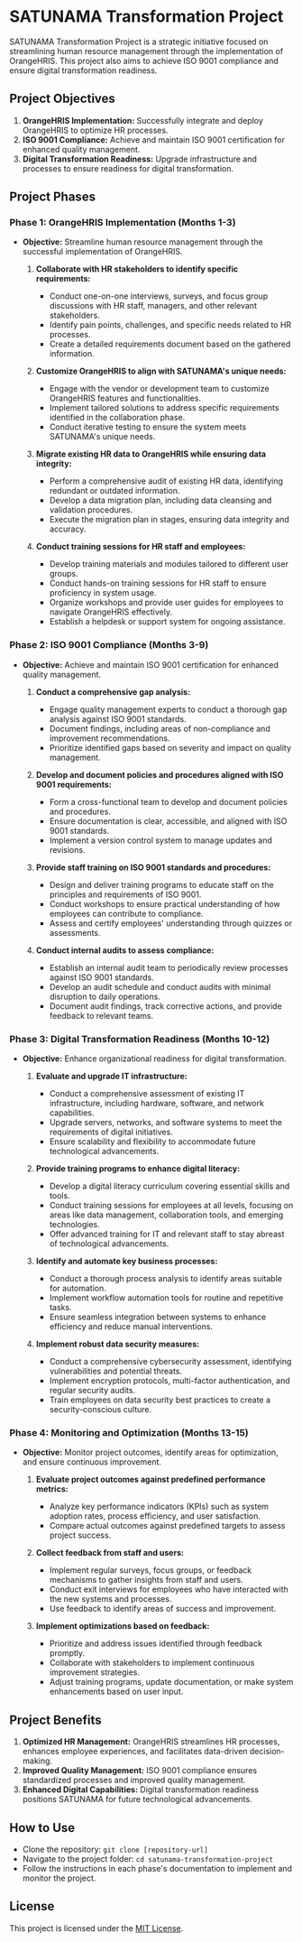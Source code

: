 # SATUNAMA Transformation Project

SATUNAMA Transformation Project is a strategic initiative focused on streamlining human resource management through the implementation of OrangeHRIS. This project also aims to achieve ISO 9001 compliance and ensure digital transformation readiness.

## Project Objectives

1. **OrangeHRIS Implementation:** Successfully integrate and deploy OrangeHRIS to optimize HR processes.
2. **ISO 9001 Compliance:** Achieve and maintain ISO 9001 certification for enhanced quality management.
3. **Digital Transformation Readiness:** Upgrade infrastructure and processes to ensure readiness for digital transformation.

## Project Phases

### Phase 1: OrangeHRIS Implementation (Months 1-3)

- **Objective:** Streamline human resource management through the successful implementation of OrangeHRIS.

  1. **Collaborate with HR stakeholders to identify specific requirements:**
     - Conduct one-on-one interviews, surveys, and focus group discussions with HR staff, managers, and other relevant stakeholders.
     - Identify pain points, challenges, and specific needs related to HR processes.
     - Create a detailed requirements document based on the gathered information.

  2. **Customize OrangeHRIS to align with SATUNAMA's unique needs:**
     - Engage with the vendor or development team to customize OrangeHRIS features and functionalities.
     - Implement tailored solutions to address specific requirements identified in the collaboration phase.
     - Conduct iterative testing to ensure the system meets SATUNAMA's unique needs.

  3. **Migrate existing HR data to OrangeHRIS while ensuring data integrity:**
     - Perform a comprehensive audit of existing HR data, identifying redundant or outdated information.
     - Develop a data migration plan, including data cleansing and validation procedures.
     - Execute the migration plan in stages, ensuring data integrity and accuracy.

  4. **Conduct training sessions for HR staff and employees:**
     - Develop training materials and modules tailored to different user groups.
     - Conduct hands-on training sessions for HR staff to ensure proficiency in system usage.
     - Organize workshops and provide user guides for employees to navigate OrangeHRIS effectively.
     - Establish a helpdesk or support system for ongoing assistance.

### Phase 2: ISO 9001 Compliance (Months 3-9)

- **Objective:** Achieve and maintain ISO 9001 certification for enhanced quality management.

  1. **Conduct a comprehensive gap analysis:**
     - Engage quality management experts to conduct a thorough gap analysis against ISO 9001 standards.
     - Document findings, including areas of non-compliance and improvement recommendations.
     - Prioritize identified gaps based on severity and impact on quality management.

  2. **Develop and document policies and procedures aligned with ISO 9001 requirements:**
     - Form a cross-functional team to develop and document policies and procedures.
     - Ensure documentation is clear, accessible, and aligned with ISO 9001 standards.
     - Implement a version control system to manage updates and revisions.

  3. **Provide staff training on ISO 9001 standards and procedures:**
     - Design and deliver training programs to educate staff on the principles and requirements of ISO 9001.
     - Conduct workshops to ensure practical understanding of how employees can contribute to compliance.
     - Assess and certify employees' understanding through quizzes or assessments.

  4. **Conduct internal audits to assess compliance:**
     - Establish an internal audit team to periodically review processes against ISO 9001 standards.
     - Develop an audit schedule and conduct audits with minimal disruption to daily operations.
     - Document audit findings, track corrective actions, and provide feedback to relevant teams.

### Phase 3: Digital Transformation Readiness (Months 10-12)

- **Objective:** Enhance organizational readiness for digital transformation.

  1. **Evaluate and upgrade IT infrastructure:**
     - Conduct a comprehensive assessment of existing IT infrastructure, including hardware, software, and network capabilities.
     - Upgrade servers, networks, and software systems to meet the requirements of digital initiatives.
     - Ensure scalability and flexibility to accommodate future technological advancements.

  2. **Provide training programs to enhance digital literacy:**
     - Develop a digital literacy curriculum covering essential skills and tools.
     - Conduct training sessions for employees at all levels, focusing on areas like data management, collaboration tools, and emerging technologies.
     - Offer advanced training for IT and relevant staff to stay abreast of technological advancements.

  3. **Identify and automate key business processes:**
     - Conduct a thorough process analysis to identify areas suitable for automation.
     - Implement workflow automation tools for routine and repetitive tasks.
     - Ensure seamless integration between systems to enhance efficiency and reduce manual interventions.

  4. **Implement robust data security measures:**
     - Conduct a comprehensive cybersecurity assessment, identifying vulnerabilities and potential threats.
     - Implement encryption protocols, multi-factor authentication, and regular security audits.
     - Train employees on data security best practices to create a security-conscious culture.

### Phase 4: Monitoring and Optimization (Months 13-15)

- **Objective:** Monitor project outcomes, identify areas for optimization, and ensure continuous improvement.

  1. **Evaluate project outcomes against predefined performance metrics:**
     - Analyze key performance indicators (KPIs) such as system adoption rates, process efficiency, and user satisfaction.
     - Compare actual outcomes against predefined targets to assess project success.

  2. **Collect feedback from staff and users:**
     - Implement regular surveys, focus groups, or feedback mechanisms to gather insights from staff and users.
     - Conduct exit interviews for employees who have interacted with the new systems and processes.
     - Use feedback to identify areas of success and improvement.

  3. **Implement optimizations based on feedback:**
     - Prioritize and address issues identified through feedback promptly.
     - Collaborate with stakeholders to implement continuous improvement strategies.
     - Adjust training programs, update documentation, or make system enhancements based on user input.

## Project Benefits

1. **Optimized HR Management:** OrangeHRIS streamlines HR processes, enhances employee experiences, and facilitates data-driven decision-making.
2. **Improved Quality Management:** ISO 9001 compliance ensures standardized processes and improved quality management.
3. **Enhanced Digital Capabilities:** Digital transformation readiness positions SATUNAMA for future technological advancements.

## How to Use

- Clone the repository: `git clone [repository-url]`
- Navigate to the project folder: `cd satunama-transformation-project`
- Follow the instructions in each phase's documentation to implement and monitor the project.

## License

This project is licensed under the [MIT License](LICENSE).
